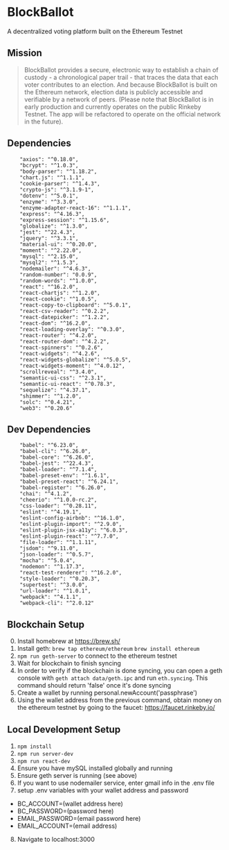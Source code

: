 # BlockBallot
A decentralized voting platform built on the Ethereum Testnet

## Mission
> BlockBallot provides a secure, electronic way to establish a chain of custody - a chronological paper trail - that traces the data that each voter contributes to an election. And because BlockBallot is built on the Ethereum network, election data is publicly accessible and verifiable by a network of peers. (Please note that BlockBallot is in early production and currently operates on the public Rinkeby Testnet. The app will be refactored to operate on the official network in the future).

## Dependencies
```
    "axios": "^0.18.0",
    "bcrypt": "^1.0.3",
    "body-parser": "^1.18.2",
    "chart.js": "^1.1.1",
    "cookie-parser": "^1.4.3",
    "crypto-js": "^3.1.9-1",
    "dotenv": "^5.0.1",
    "enzyme": "^3.3.0",
    "enzyme-adapter-react-16": "^1.1.1",
    "express": "^4.16.3",
    "express-session": "^1.15.6",
    "globalize": "^1.3.0",
    "jest": "^22.4.3",
    "jquery": "^3.3.1",
    "material-ui": "^0.20.0",
    "moment": "^2.22.0",
    "mysql": "^2.15.0",
    "mysql2": "^1.5.3",
    "nodemailer": "^4.6.3",
    "random-number": "0.0.9",
    "random-words": "^1.0.0",
    "react": "^16.2.0",
    "react-chartjs": "^1.2.0",
    "react-cookie": "^1.0.5",
    "react-copy-to-clipboard": "^5.0.1",
    "react-csv-reader": "^0.2.2",
    "react-datepicker": "^1.2.2",
    "react-dom": "^16.2.0",
    "react-loading-overlay": "^0.3.0",
    "react-router": "^4.2.0",
    "react-router-dom": "^4.2.2",
    "react-spinners": "^0.2.6",
    "react-widgets": "^4.2.6",
    "react-widgets-globalize": "^5.0.5",
    "react-widgets-moment": "^4.0.12",
    "scrollreveal": "^3.4.0",
    "semantic-ui-css": "^2.3.1",
    "semantic-ui-react": "^0.78.3",
    "sequelize": "^4.37.1",
    "shimmer": "^1.2.0",
    "solc": "^0.4.21",
    "web3": "^0.20.6"
```

## Dev Dependencies
```
    "babel": "^6.23.0",
    "babel-cli": "^6.26.0",
    "babel-core": "^6.26.0",
    "babel-jest": "^22.4.3",
    "babel-loader": "^7.1.4",
    "babel-preset-env": "^1.6.1",
    "babel-preset-react": "^6.24.1",
    "babel-register": "^6.26.0",
    "chai": "^4.1.2",
    "cheerio": "^1.0.0-rc.2",
    "css-loader": "^0.28.11",
    "eslint": "^4.19.1",
    "eslint-config-airbnb": "^16.1.0",
    "eslint-plugin-import": "^2.9.0",
    "eslint-plugin-jsx-a11y": "^6.0.3",
    "eslint-plugin-react": "^7.7.0",
    "file-loader": "^1.1.11",
    "jsdom": "^9.11.0",
    "json-loader": "^0.5.7",
    "mocha": "^5.0.4",
    "nodemon": "^1.17.3",
    "react-test-renderer": "^16.2.0",
    "style-loader": "^0.20.3",
    "supertest": "^3.0.0",
    "url-loader": "^1.0.1",
    "webpack": "^4.1.1",
    "webpack-cli": "^2.0.12"
 ```
 
## Blockchain Setup

0. Install homebrew at https://brew.sh/
1. Install geth:
`brew tap ethereum/ethereum`
`brew install ethereum`
2. `npm run geth-server` to connect to the ethereum testnet
3. Wait for blockchain to finish syncing
4. In order to verify if the blockchain is done syncing, you can open a geth console with `geth attach data/geth.ipc` and run `eth.syncing`. This command should return 'false' once it's done syncing
5. Create a wallet by running personal.newAccount('passphrase')
6. Using the wallet address from the previous command, obtain money on the ethereum testnet by going to the faucet: https://faucet.rinkeby.io/

## Local Development Setup

1. `npm install`
2. `npm run server-dev`
3. `npm run react-dev`
4. Ensure you have mySQL installed globally and running
5. Ensure geth server is running (see above)
6. If you want to use nodemailer service, enter gmail info in the .env file
7. setup .env variables with your wallet address and password
  - BC_ACCOUNT=(wallet address here)
  - BC_PASSWORD=(password here)
  - EMAIL_PASSWORD=(email password here)
  - EMAIL_ACCOUNT=(email address)
8. Navigate to localhost:3000

